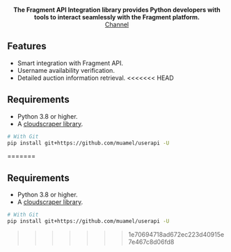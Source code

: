 <p align="center">
    <br>
    <b>The Fragment API Integration library provides Python developers with tools to interact seamlessly with the Fragment platform.</b>
    </br>
    <a href="https://t.me/D_DDDD">
        Channel
    </a>
</p>

## Features
- Smart integration with Fragment API.
- Username availability verification.
- Detailed auction information retrieval.
<<<<<<< HEAD

## Requirements
- Python 3.8 or higher.
- A [cloudscraper library](https://github.com/venomous/cloudscraper).

``` bash
# With Git
pip install git+https://github.com/muamel/userapi -U

```
=======

## Requirements
- Python 3.8 or higher.
- A [cloudscraper library](https://github.com/venomous/cloudscraper).

``` bash
# With Git
pip install git+https://github.com/muamel/userapi -U

```
>>>>>>> 1e70694718ad672ec223d40915e7e467c8d06fd8
